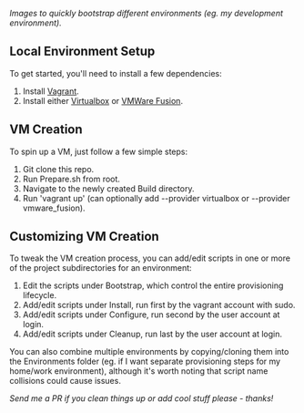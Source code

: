 *Images to quickly bootstrap different environments (eg. my development environment).*

## Local Environment Setup

To get started, you'll need to install a few dependencies:

1. Install [Vagrant](https://www.vagrantup.com/downloads.html).
2. Install either [Virtualbox](https://www.virtualbox.org/wiki/Downloads) or [VMWare Fusion](http://store.vmware.com/store/vmware/en_US/pd/productID.323690000?src=ps_570c41fd1ed2e&kw=vmware%20fusion&mt=e&utm_source=google&utm_medium=ppc&utm_campaign=GS_eBiz_Lead_AMS_US_EN_BR_E_Fusion&k_clickid=a975f09d-c345-4a6a-9256-8c47f6347f91&gclid=CjwKEAjwutXIBRDV7-SDvdiNsUoSJACIlTqlfpfHUx-ynBpjeMw1CxAZ1f_Bqp2xYo6afVe9xaTQ2hoCyMzw_wcB).

## VM Creation

To spin up a VM, just follow a few simple steps:

1. Git clone this repo.
2. Run Prepare.sh from root.
3. Navigate to the newly created Build directory.
4. Run 'vagrant up' (can optionally add --provider virtualbox or --provider vmware_fusion).

## Customizing VM Creation

To tweak the VM creation process, you can add/edit scripts in one or more of the project subdirectories for an environment:

1. Edit the scripts under Bootstrap, which control the entire provisioning lifecycle.
2. Add/edit scripts under Install, run first by the vagrant account with sudo.
3. Add/edit scripts under Configure, run second by the user account at login.
4. Add/edit scripts under Cleanup, run last by the user account at login.

You can also combine multiple environments by copying/cloning them into the Environments folder (eg. if I want separate provisioning steps for my home/work environment), although it's worth noting that script name collisions could cause issues.

*Send me a PR if you clean things up or add cool stuff please - thanks!*
